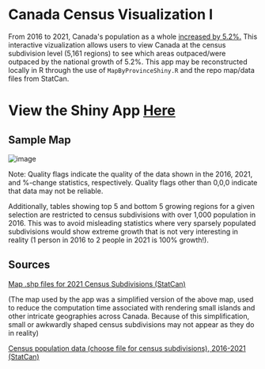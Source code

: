 # Canada Census Visualization I
From 2016 to 2021, Canada's population as a whole [increased by 5.2%.](https://www150.statcan.gc.ca/n1/daily-quotidien/220209/dq220209a-eng.htm) This interactive vizualization allows users to view Canada 
at the census subdivision level (5,161 regions) to see which areas outpaced/were outpaced by the national growth of 5.2%. This app may be reconstructed locally in R through the use of 
```MapByProvinceShiny.R``` and the repo map/data files from StatCan.


# View the Shiny App [Here](https://dgrantstats.shinyapps.io/CanadaCensusI/)

## Sample Map
![image](https://user-images.githubusercontent.com/56042923/156312918-885ab390-6d7b-4a01-8f20-b1287cc39e28.png)

Note: Quality flags indicate the quality of the data shown in the 2016, 2021, and %-change statistics, respectively. Quality flags other than 0,0,0 indicate that data may not be reliable.

Additionally, tables showing top 5 and bottom 5 growing regions for a given selection are restricted to census subdivisions with over 1,000 population in 2016. This was to avoid misleading statistics where very sparsely populated subdivisions would show extreme growth that is not very interesting in reality (1 person in 2016 to 2 people in 2021 is 100% growth!).

## Sources
[Map .shp files for 2021 Census Subdivisions (StatCan)](https://www12.statcan.gc.ca/census-recensement/2021/geo/sip-pis/boundary-limites/index2021-eng.cfm?year=21)


(The map used by the app was a simplified version of the above map, used to reduce the computation time associated with rendering small islands and other intricate geographies across Canada. Because of this simplification, small or awkwardly shaped census subdivisions may not appear as they do in reality)

[Census population data (choose file for census subdivisions), 2016-2021 (StatCan)](https://www12.statcan.gc.ca/census-recensement/2021/dp-pd/prof/details/download-telecharger.cfm?Lang=E)
